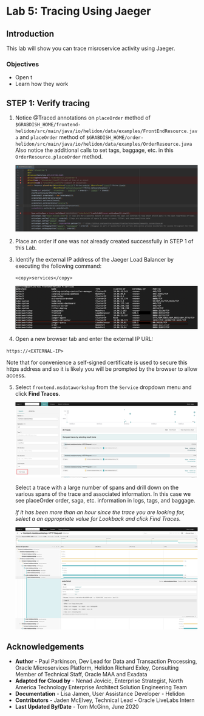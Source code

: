 # Lab 5: Tracing Using Jaeger

## Introduction

This lab will show you can trace misroservice activity using Jaeger.

### Objectives

  -   Open t
  -   Learn how they work


## **STEP 1**: Verify tracing

1. Notice @Traced annotations on `placeOrder` method of `$GRABDISH_HOME/frontend-helidon/src/main/java/io/helidon/data/examples/FrontEndResource.java` and `placeOrder` method of `$GRABDISH_HOME/order-helidon/src/main/java/io/helidon/data/examples/OrderResource.java`
   Also notice the additional calls to set tags, baggage, etc. in this `OrderResource.placeOrder` method.

   ![](images/ordertracingsrc.png " ")

2. Place an order if one was not already created successfully in STEP 1 of this Lab.

3. Identify the external IP address of the Jaeger Load Balancer by executing the following command:

    ```
    <copy>services</copy>
    ```

    ![](images/jaegerservice.png " ")

4. Open a new browser tab and enter the external IP URL:

  `https://<EXTERNAL-IP>`

   Note that for convenience a self-signed certificate is used to secure this https address and so it is likely you will be prompted by the browser to allow access.

5. Select `frontend.msdataworkshop` from the `Service` dropdown menu and click **Find Traces**.

    ![](images/jaegertrace.png " ")

   Select a trace with a large number of spans and drill down on the various spans of the trace and associated information. In this case we see placeOrder order, saga, etc. information in logs, tags, and baggage.

   *If it has been more than an hour since the trace you are looking for, select a an appropriate value for Lookback and click Find Traces.*

    ![](images/jaegertracedetail.png " ")

## Acknowledgements
* **Author** - Paul Parkinson, Dev Lead for Data and Transaction Processing, Oracle Microservices Platform, Helidon
               Richard Exley, Consulting Member of Technical Staff, Oracle MAA and Exadata
* **Adapted for Cloud by** - Nenad Jovicic, Enterprise Strategist, North America Technology Enterprise Architect Solution Engineering Team
* **Documentation** - Lisa Jamen, User Assistance Developer - Helidon
* **Contributors** - Jaden McElvey, Technical Lead - Oracle LiveLabs Intern
* **Last Updated By/Date** - Tom McGinn, June 2020

